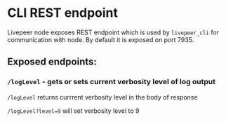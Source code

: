 # CLI REST endpoint

Livepeer node exposes REST endpoint which is used by `livepeer_cli` for communication with node.
By default it is exposed on port 7935.

## Exposed endpoints:


### `/logLevel` - gets or sets current verbosity level of log output

`/logLevel` returns currrent verbosity level in the body of response

`/logLevel?level=9` will set verbosity level to 9


